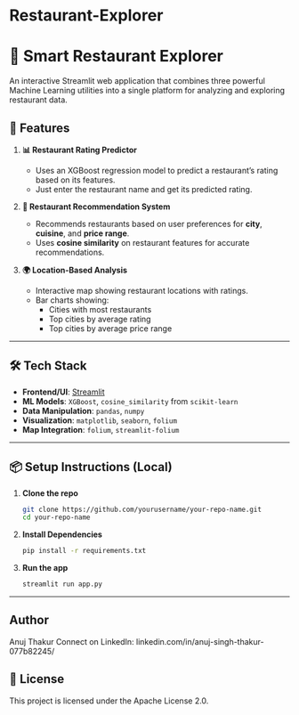 # Restaurant-Explorer
# 🌟 Smart Restaurant Explorer

An interactive Streamlit web application that combines three powerful Machine Learning utilities into a single platform for analyzing and exploring restaurant data.

## 🚀 Features

1. **📊 Restaurant Rating Predictor**  
   - Uses an XGBoost regression model to predict a restaurant’s rating based on its features.  
   - Just enter the restaurant name and get its predicted rating.

2. **🧠 Restaurant Recommendation System**  
   - Recommends restaurants based on user preferences for **city**, **cuisine**, and **price range**.  
   - Uses **cosine similarity** on restaurant features for accurate recommendations.

3. **🌍 Location-Based Analysis**  
   - Interactive map showing restaurant locations with ratings.  
   - Bar charts showing:  
     - Cities with most restaurants  
     - Top cities by average rating  
     - Top cities by average price range

---

## 🛠️ Tech Stack

- **Frontend/UI**: [Streamlit](https://streamlit.io)  
- **ML Models**: `XGBoost`, `cosine_similarity` from `scikit-learn`  
- **Data Manipulation**: `pandas`, `numpy`  
- **Visualization**: `matplotlib`, `seaborn`, `folium`  
- **Map Integration**: `folium`, `streamlit-folium`

---

## 📦 Setup Instructions (Local)

1. **Clone the repo**  
   ```bash
   git clone https://github.com/yourusername/your-repo-name.git
   cd your-repo-name
2. **Install Dependencies**
   ```bash
   pip install -r requirements.txt
3. **Run the app**
   ```bash
   streamlit run app.py

---

## Author
Anuj Thakur
Connect on LinkedIn: linkedin.com/in/anuj-singh-thakur-077b82245/

## 📃 License
This project is licensed under the Apache License 2.0.
